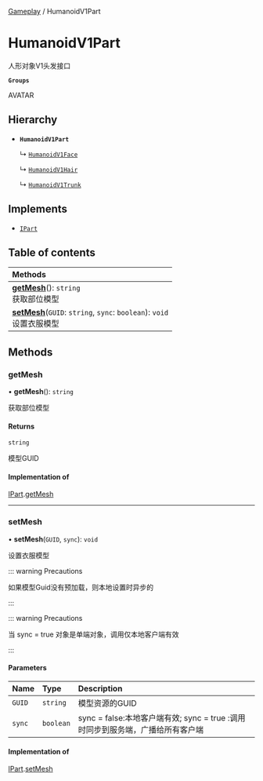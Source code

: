 [Gameplay](../modules/Gameplay.Gameplay.md) / HumanoidV1Part

# HumanoidV1Part <Badge type="tip" text="Class" /> <Score text="HumanoidV1Part" />

人形对象V1头发接口

**`Groups`**

AVATAR

## Hierarchy

- **`HumanoidV1Part`**

  ↳ [`HumanoidV1Face`](Gameplay.HumanoidV1Face.md)

  ↳ [`HumanoidV1Hair`](Gameplay.HumanoidV1Hair.md)

  ↳ [`HumanoidV1Trunk`](Gameplay.HumanoidV1Trunk.md)

## Implements

- [`IPart`](../interfaces/Gameplay.IPart.md)

## Table of contents

| Methods |
| :-----|
| **[getMesh](Gameplay.HumanoidV1Part.md#getmesh)**(): `string` <br> 获取部位模型|
| **[setMesh](Gameplay.HumanoidV1Part.md#setmesh)**(`GUID`: `string`, `sync`: `boolean`): `void` <br> 设置衣服模型|

## Methods

### getMesh <Score text="getMesh" /> 

• **getMesh**(): `string` 

获取部位模型


#### Returns

`string`

模型GUID

#### Implementation of

[IPart](../interfaces/Gameplay.IPart.md).[getMesh](../interfaces/Gameplay.IPart.md#getmesh)

___

### setMesh <Score text="setMesh" /> 

• **setMesh**(`GUID`, `sync`): `void` 

设置衣服模型

::: warning Precautions

如果模型Guid没有预加载，则本地设置时异步的

:::

::: warning Precautions

当 sync = true 对象是单端对象，调用仅本地客户端有效

:::


#### Parameters

| Name | Type | Description |
| :------ | :------ | :------ |
| `GUID` | `string` | 模型资源的GUID |
| `sync` | `boolean` | sync = false:本地客户端有效; sync = true :调用时同步到服务端，广播给所有客户端 |


#### Implementation of

[IPart](../interfaces/Gameplay.IPart.md).[setMesh](../interfaces/Gameplay.IPart.md#setmesh)
